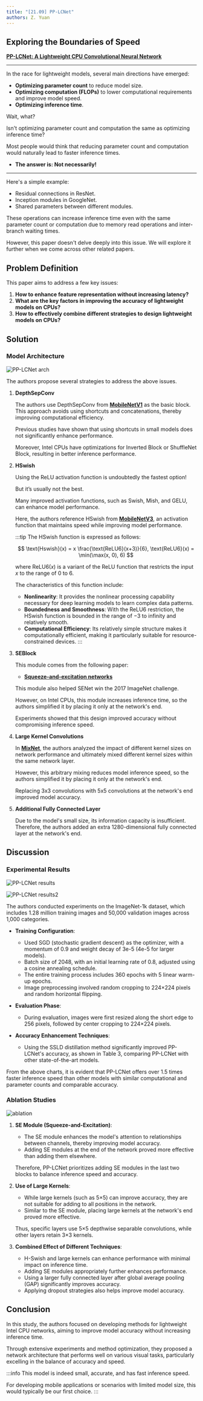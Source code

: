 ```yaml
---
title: "[21.09] PP-LCNet"
authors: Z. Yuan
---
```


## Exploring the Boundaries of Speed

[**PP-LCNet: A Lightweight CPU Convolutional Neural Network**](https://arxiv.org/abs/2109.15099)

---

In the race for lightweight models, several main directions have emerged:

- **Optimizing parameter count** to reduce model size.
- **Optimizing computation (FLOPs)** to lower computational requirements and improve model speed.
- **Optimizing inference time**.

Wait, what?

Isn't optimizing parameter count and computation the same as optimizing inference time?

Most people would think that reducing parameter count and computation would naturally lead to faster inference times.

- **The answer is: Not necessarily!**

---

Here's a simple example:

- Residual connections in ResNet.
- Inception modules in GoogleNet.
- Shared parameters between different modules.

These operations can increase inference time even with the same parameter count or computation due to memory read operations and inter-branch waiting times.

However, this paper doesn't delve deeply into this issue. We will explore it further when we come across other related papers.

## Problem Definition

This paper aims to address a few key issues:

1. **How to enhance feature representation without increasing latency?**
2. **What are the key factors in improving the accuracy of lightweight models on CPUs?**
3. **How to effectively combine different strategies to design lightweight models on CPUs?**

## Solution

### Model Architecture

![PP-LCNet arch](./img/img1.jpg)

The authors propose several strategies to address the above issues.

1. **DepthSepConv**

   The authors use DepthSepConv from [**MobileNetV1**](https://arxiv.org/abs/1704.04861) as the basic block. This approach avoids using shortcuts and concatenations, thereby improving computational efficiency.

   Previous studies have shown that using shortcuts in small models does not significantly enhance performance.

   Moreover, Intel CPUs have optimizations for Inverted Block or ShuffleNet Block, resulting in better inference performance.

2. **HSwish**

   Using the ReLU activation function is undoubtedly the fastest option!

   But it’s usually not the best.

   Many improved activation functions, such as Swish, Mish, and GELU, can enhance model performance.

   Here, the authors reference HSwish from [**MobileNetV3**](https://arxiv.org/abs/1905.02244), an activation function that maintains speed while improving model performance.

   :::tip
   The HSwish function is expressed as follows:

   $$ \text{Hswish}(x) = x \frac{\text{ReLU6}(x+3)}{6}, \text{ReLU6}(x) = \min(\max(x, 0), 6) $$

   where $\text{ReLU6}(x)$ is a variant of the ReLU function that restricts the input $x$ to the range of 0 to 6.

   The characteristics of this function include:

   - **Nonlinearity**: It provides the nonlinear processing capability necessary for deep learning models to learn complex data patterns.
   - **Boundedness and Smoothness**: With the $\text{ReLU6}$ restriction, the HSwish function is bounded in the range of $-3$ to infinity and relatively smooth.
   - **Computational Efficiency**: Its relatively simple structure makes it computationally efficient, making it particularly suitable for resource-constrained devices.
     :::

3. **SEBlock**

   This module comes from the following paper:

   - [**Squeeze-and-excitation networks**](https://arxiv.org/abs/1709.01507)

   This module also helped SENet win the 2017 ImageNet challenge.

   However, on Intel CPUs, this module increases inference time, so the authors simplified it by placing it only at the network's end.

   Experiments showed that this design improved accuracy without compromising inference speed.

4. **Large Kernel Convolutions**

   In [**MixNet**](https://arxiv.org/abs/1907.09595), the authors analyzed the impact of different kernel sizes on network performance and ultimately mixed different kernel sizes within the same network layer.

   However, this arbitrary mixing reduces model inference speed, so the authors simplified it by placing it only at the network's end.

   Replacing 3x3 convolutions with 5x5 convolutions at the network's end improved model accuracy.

5. **Additional Fully Connected Layer**

   Due to the model's small size, its information capacity is insufficient. Therefore, the authors added an extra 1280-dimensional fully connected layer at the network's end.

## Discussion

### Experimental Results

![PP-LCNet results](./img/img2.jpg)

![PP-LCNet results2](./img/img3.jpg)

The authors conducted experiments on the ImageNet-1k dataset, which includes 1.28 million training images and 50,000 validation images across 1,000 categories.

- **Training Configuration**:

  - Used SGD (stochastic gradient descent) as the optimizer, with a momentum of 0.9 and weight decay of 3e-5 (4e-5 for larger models).
  - Batch size of 2048, with an initial learning rate of 0.8, adjusted using a cosine annealing schedule.
  - The entire training process includes 360 epochs with 5 linear warm-up epochs.
  - Image preprocessing involved random cropping to 224×224 pixels and random horizontal flipping.

- **Evaluation Phase**:

  - During evaluation, images were first resized along the short edge to 256 pixels, followed by center cropping to 224×224 pixels.

- **Accuracy Enhancement Techniques**:

  - Using the SSLD distillation method significantly improved PP-LCNet's accuracy, as shown in Table 3, comparing PP-LCNet with other state-of-the-art models.

From the above charts, it is evident that PP-LCNet offers over 1.5 times faster inference speed than other models with similar computational and parameter counts and comparable accuracy.

### Ablation Studies

![ablation](./img/img4.jpg)

1. **SE Module (Squeeze-and-Excitation)**:

   - The SE module enhances the model's attention to relationships between channels, thereby improving model accuracy.
   - Adding SE modules at the end of the network proved more effective than adding them elsewhere.

   Therefore, PP-LCNet prioritizes adding SE modules in the last two blocks to balance inference speed and accuracy.

2. **Use of Large Kernels**:

   - While large kernels (such as 5×5) can improve accuracy, they are not suitable for adding to all positions in the network.
   - Similar to the SE module, placing large kernels at the network's end proved more effective.

   Thus, specific layers use 5×5 depthwise separable convolutions, while other layers retain 3×3 kernels.

3. **Combined Effect of Different Techniques**:

   - H-Swish and large kernels can enhance performance with minimal impact on inference time.
   - Adding SE modules appropriately further enhances performance.
   - Using a larger fully connected layer after global average pooling (GAP) significantly improves accuracy.
   - Applying dropout strategies also helps improve model accuracy.

## Conclusion

In this study, the authors focused on developing methods for lightweight Intel CPU networks, aiming to improve model accuracy without increasing inference time.

Through extensive experiments and method optimization, they proposed a network architecture that performs well on various visual tasks, particularly excelling in the balance of accuracy and speed.

:::info
This model is indeed small, accurate, and has fast inference speed.

For developing mobile applications or scenarios with limited model size, this would typically be our first choice.
:::
